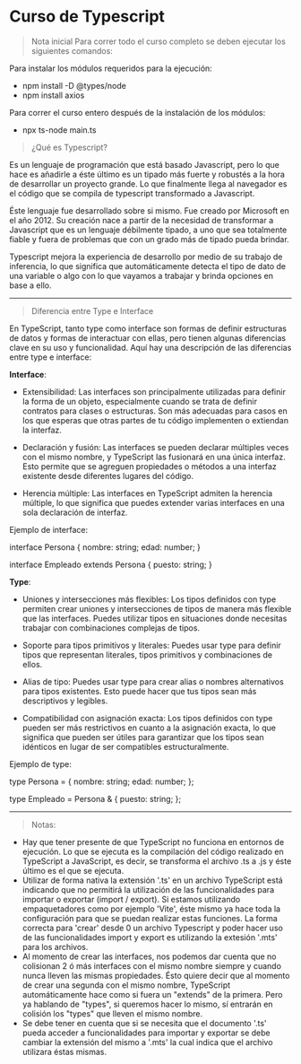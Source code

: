 # Curso de Typescript

> Nota inicial
Para correr todo el curso completo se deben ejecutar los siguientes comandos:

Para instalar los módulos requeridos para la ejecución:
- npm install -D @types/node
- npm install axios

Para correr el curso entero después de la instalación de los módulos:
- npx ts-node main.ts

> ¿Qué es Typescript?

Es un lenguaje de programación que está basado Javascript, pero lo que hace es añadirle a éste último es un tipado más fuerte y robustés a la hora de desarrollar un proyecto grande. 
Lo que finalmente llega al navegador es el código que se compila de typescript transformado a Javascript. 

Éste lenguaje fue desarrollado sobre si mismo. Fue creado por Microsoft en el año 2012. Su creación nace a partir de la necesidad de transformar a Javascript que es un lenguaje débilmente tipado, a uno que sea totalmente fiable y fuera de problemas que con un grado más de tipado pueda brindar.

Typescript mejora la experiencia de desarrollo por medio de su trabajo de inferencia, lo que significa que automáticamente detecta el tipo de dato de una variable o algo con lo que vayamos a trabajar y brinda opciones en base a ello.

---

> Diferencia entre Type e Interface

En TypeScript, tanto type como interface son formas de definir estructuras de datos y formas de interactuar con ellas, pero tienen algunas diferencias clave en su uso y funcionalidad. Aquí hay una descripción de las diferencias entre type e interface:

**Interface**:

- Extensibilidad: Las interfaces son principalmente utilizadas para definir la forma de un objeto, especialmente cuando se trata de definir contratos para clases o estructuras. Son más adecuadas para casos en los que esperas que otras partes de tu código implementen o extiendan la interfaz.

- Declaración y fusión: Las interfaces se pueden declarar múltiples veces con el mismo nombre, y TypeScript las fusionará en una única interfaz. Esto permite que se agreguen propiedades o métodos a una interfaz existente desde diferentes lugares del código.

- Herencia múltiple: Las interfaces en TypeScript admiten la herencia múltiple, lo que significa que puedes extender varias interfaces en una sola declaración de interfaz.

Ejemplo de interface:

interface Persona {
  nombre: string;
  edad: number;
}

interface Empleado extends Persona {
  puesto: string;
}


**Type**:

- Uniones y intersecciones más flexibles: Los tipos definidos con type permiten crear uniones y intersecciones de tipos de manera más flexible que las interfaces. Puedes utilizar tipos en situaciones donde necesitas trabajar con combinaciones complejas de tipos.

- Soporte para tipos primitivos y literales: Puedes usar type para definir tipos que representan literales, tipos primitivos y combinaciones de ellos.

- Alias de tipo: Puedes usar type para crear alias o nombres alternativos para tipos existentes. Esto puede hacer que tus tipos sean más descriptivos y legibles.

- Compatibilidad con asignación exacta: Los tipos definidos con type pueden ser más restrictivos en cuanto a la asignación exacta, lo que significa que pueden ser útiles para garantizar que los tipos sean idénticos en lugar de ser compatibles estructuralmente.

Ejemplo de type:

type Persona = {
  nombre: string;
  edad: number;
};

type Empleado = Persona & {
  puesto: string;
};

---

>Notas:
- Hay que tener presente de que TypeScript no funciona en entornos de ejecución. Lo que se ejecuta es la compilación del código realizado en TypeScript a JavaScript, es decir, se transforma el archivo .ts a .js y éste último es el que se ejecuta.
- Utilizar de forma nativa la extensión '.ts' en un archivo TypeScript está indicando que no permitirá la utilización de las funcionalidades para importar o exportar (import / export). Si estamos utilizando empaquetadores como por ejemplo 'Vite', éste mismo ya hace toda la configuración para que se puedan realizar estas funciones. La forma correcta para 'crear' desde 0 un archivo Typescript y poder hacer uso de las funcionalidades import y export es utilizando la extesión '.mts' para los archivos.
- Al momento de crear las interfaces, nos podemos dar cuenta que no colisionan 2 ó más interfaces con el mismo nombre siempre y cuando nunca lleven las mismas propiedades. Ésto quiere decir que al momento de crear una segunda con el mismo nombre, TypeScript automáticamente hace como si fuera un "extends" de la primera. Pero ya hablando de "types", si queremos hacer lo mismo, sí entrarán en colisión los "types" que lleven el mismo nombre.
- Se debe tener en cuenta que si se necesita que el documento '.ts' pueda acceder a funcionalidades para importar y exportar se debe cambiar la extensión del mismo a '.mts' la cual indica que el archivo utilizara éstas mismas.
